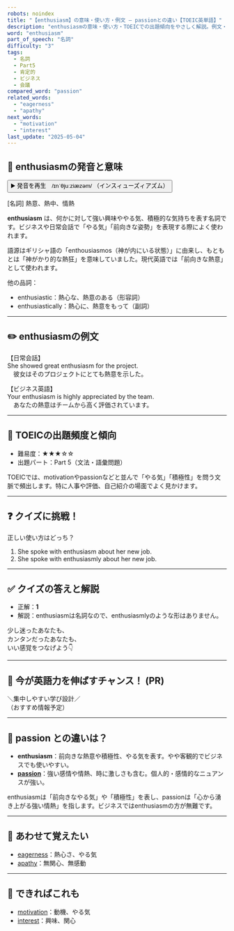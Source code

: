```yaml
---
robots: noindex
title: "【enthusiasm】の意味・使い方・例文 ― passionとの違い【TOEIC英単語】"
description: "enthusiasmの意味・使い方・TOEICでの出題傾向をやさしく解説。例文・クイズ付きでpassionとの違いもわかりやすく学べます。"
word: "enthusiasm"
part_of_speech: "名詞"
difficulty: "3"
tags:
  - 名詞
  - Part5
  - 肯定的
  - ビジネス
  - 会議
compared_word: "passion"
related_words:
  - "eagerness"
  - "apathy"
next_words:
  - "motivation"
  - "interest"
last_update: "2025-05-04"
---
```


## 🔰 enthusiasmの発音と意味

<button class="play-audio" onclick="playTTS('enthusiasm')">
  <span class="play-audio-main">
    ▶️ 発音を再生　/ɪnˈθjuːziæzəm/
  </span>
  <span class="play-audio-sub">
    （インスィューズィアズム）
  </span>
</button>

[名詞] 熱意、熱中、情熱

**enthusiasm** は、何かに対して強い興味ややる気、積極的な気持ちを表す名詞です。ビジネスや日常会話で「やる気」「前向きな姿勢」を表現する際によく使われます。

語源はギリシャ語の「enthousiasmos（神が内にいる状態）」に由来し、もともとは「神がかり的な熱狂」を意味していました。現代英語では「前向きな熱意」として使われます。

他の品詞：  
- enthusiastic：熱心な、熱意のある（形容詞）
- enthusiastically：熱心に、熱意をもって（副詞）

---

## ✏️ enthusiasmの例文

【日常会話】  
She showed great enthusiasm for the project.  
　彼女はそのプロジェクトにとても熱意を示した。

【ビジネス英語】  
Your enthusiasm is highly appreciated by the team.  
　あなたの熱意はチームから高く評価されています。

---

## 🎯 TOEICの出題頻度と傾向

- 難易度：★★★☆☆
- 出題パート：Part 5（文法・語彙問題）

TOEICでは、motivationやpassionなどと並んで「やる気」「積極性」を問う文脈で頻出します。特に人事や評価、自己紹介の場面でよく見かけます。

---

## ❓ クイズに挑戦！

正しい使い方はどっち？

1. She spoke with enthusiasm about her new job.  
2. She spoke with enthusiasmly about her new job.

---

## ✅ クイズの答えと解説

- 正解：**1**
- 解説：enthusiasmは名詞なので、enthusiasmlyのような形はありません。

少し迷ったあなたも、  
カンタンだったあなたも、  
いい感覚をつなげよう👇️

---

## 🚀 今が英語力を伸ばすチャンス！ (PR)

<div class="info-center">
＼集中しやすい学び設計／<br>  
（おすすめ情報予定）
</div>

---

## 🤔  passion との違いは？

- **enthusiasm**：前向きな熱意や積極性、やる気を表す。やや客観的でビジネスでも使いやすい。
- **[passion](/passion)**：強い感情や情熱、時に激しさも含む。個人的・感情的なニュアンスが強い。

enthusiasmは「前向きなやる気」や「積極性」を表し、passionは「心から湧き上がる強い情熱」を指します。ビジネスではenthusiasmの方が無難です。

---

## 🧩 あわせて覚えたい

- [eagerness](/eagerness)：熱心さ、やる気
- [apathy](/apathy)：無関心、無感動

---

## 📖 できればこれも

- [motivation](/motivation)：動機、やる気
- [interest](/interest)：興味、関心

<!-- cvid: aid21_bid38 -->
